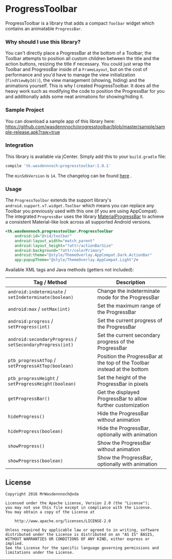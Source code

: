 # ProgressToolbar

ProgressToolbar is a library that adds a compact `Toolbar` widget which contains an animatable `ProgressBar`.

### Why should I use this library?

You can't directly place a ProgressBar at the bottom of a Toolbar; the Toolbar attempts to position all custom children between the title and the action buttons, resizing the title if necessary. You could just wrap the Toolbar and ProgressBar inside of a `FrameLayout`, but on the cost of performance and you'd have to manage the view initialization (`findViewById()`), the view management (showing, hiding) and the animations yourself.
This is why I created ProgressToolbar. It does all the heavy work such as modifying the code to position the ProgressBar for you and additionally adds some neat animations for showing/hiding it.

### Sample Project

You can download a sample app of this library here: https://github.com/wasdennnoch/progresstoolbar/blob/master/sample/sample-release.apk?raw=true

### Integration

This library is available via jCenter. Simply add this to your `build.gradle` file:

```gradle
compile 'tk.wasdennnoch:progresstoolbar:1.0.1'
```

The `minSdkVersion` is `14`.
The changelog can be found [here](https://github.com/wasdennnoch/ProgressToolbar/changelog.md) .

### Usage

The `ProgressToolbar` extends the support library's `android.support.v7.widget.Toolbar` which means you can replace any Toolbar you previously used with this one (if you are using AppCompat).
The integrated `ProgressBar` uses the library [MaterialProgressBar](https://github.com/DreaminginCodeZH/MaterialProgressBar) to achieve a consistent Material-like look across all supported Android versions.

```xml
<tk.wasdennnoch.progresstoolbar.ProgressToolbar
    android:id="@+id/toolbar"
    android:layout_width="match_parent"
    android:layout_height="?attr/actionBarSize"
    android:background="?attr/colorPrimary"
    android:theme="@style/ThemeOverlay.AppCompat.Dark.ActionBar"
    app:popupTheme="@style/ThemeOverlay.AppCompat.Light"/>
```

Available XML tags and Java methods (getters not included):

Tag / Method | Description
------------ | -------------
`android:indeterminate` / `setIndeterminate(boolean)` | Change the indeterminate mode for the ProgressBar
`android:max` / `setMax(int)` | Set the maximum range of the ProgressBar
`android:progress` / `setProgress(int)` | Set the current progress of the ProgressBar
`android:secondaryProgress` / `setSecondaryProgress(int)` | Set the current secondary progress of the ProgressBar
`ptb_progressAtTop` / `setProgressAtTop(boolean)` | Position the ProgressBar at the top of the Toolbar instead at the bottom
`ptb_progressHeight` / `setProgressHeight(boolean)` | Set the height of the ProgressBar in pixels
`getProgressBar()` | Get the displayed ProgressBar to allow further customization
`hideProgress()` | Hide the ProgressBar without animation
`hideProgress(boolean)` | Hide the ProgressBar, optionally with animation
`showProgress()` | Show the ProgressBar without animation
`showProgress(boolean)` | Show the ProgressBar, optionally with animation


## License

```
Copyright 2016 MrWasdennnoch@xda

Licensed under the Apache License, Version 2.0 (the "License");
you may not use this file except in compliance with the License.
You may obtain a copy of the License at

    http://www.apache.org/licenses/LICENSE-2.0

Unless required by applicable law or agreed to in writing, software
distributed under the License is distributed on an "AS IS" BASIS,
WITHOUT WARRANTIES OR CONDITIONS OF ANY KIND, either express or implied.
See the License for the specific language governing permissions and
limitations under the License.
```